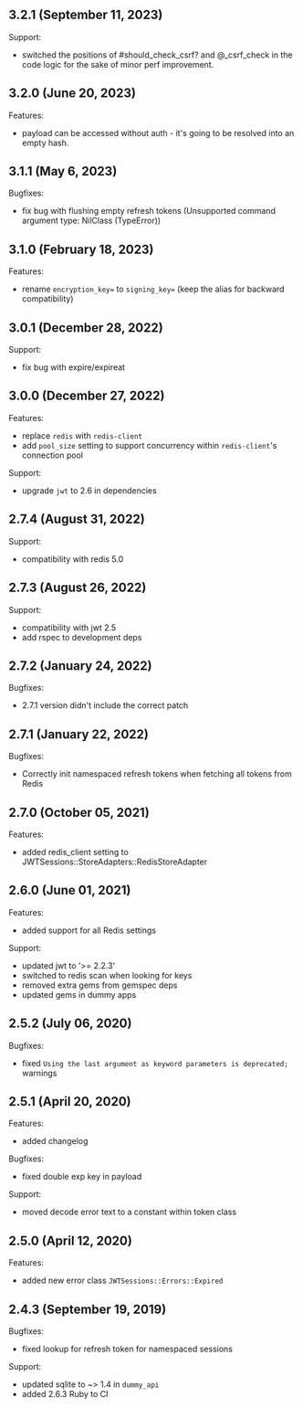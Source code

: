 ## 3.2.1 (September 11, 2023)

Support:

 - switched the positions of #should_check_csrf? and @_csrf_check in the code logic for the sake of minor perf improvement.

## 3.2.0 (June 20, 2023)

Features:

 - payload can be accessed without auth - it's going to be resolved into an empty hash.

## 3.1.1 (May 6, 2023)

Bugfixes:

- fix bug with flushing empty refresh tokens (Unsupported command argument type: NilClass (TypeError))

## 3.1.0 (February 18, 2023)

Features:

- rename `encryption_key=` to `signing_key=` (keep the alias for backward compatibility)

## 3.0.1 (December 28, 2022)

Support:

- fix bug with expire/expireat

## 3.0.0 (December 27, 2022)

Features:

- replace `redis` with `redis-client`
- add `pool_size` setting to support concurrency within `redis-client`'s connection pool

Support:

- upgrade `jwt` to 2.6 in dependencies

## 2.7.4 (August 31, 2022)

Support:

- compatibility with redis 5.0

## 2.7.3 (August 26, 2022)

Support:

- compatibility with jwt 2.5
- add rspec to development deps

## 2.7.2 (January 24, 2022)

Bugfixes:

- 2.7.1 version didn't include the correct patch

## 2.7.1 (January 22, 2022)

Bugfixes:

- Correctly init namespaced refresh tokens when fetching all tokens from Redis

## 2.7.0 (October 05, 2021)

Features:

- added redis_client setting to JWTSessions::StoreAdapters::RedisStoreAdapter

## 2.6.0 (June 01, 2021)

Features:

- added support for all Redis settings

Support:

- updated jwt to '>= 2.2.3'
- switched to redis scan when looking for keys
- removed extra gems from gemspec deps
- updated gems in dummy apps

## 2.5.2 (July 06, 2020)

Bugfixes:

- fixed `Using the last argument as keyword parameters is deprecated;` warnings

## 2.5.1 (April 20, 2020)

Features:

- added changelog

Bugfixes:

- fixed double exp key in payload

Support:

- moved decode error text to a constant within token class

## 2.5.0 (April 12, 2020)

Features:

- added new error class `JWTSessions::Errors::Expired`

## 2.4.3 (September 19, 2019)

Bugfixes:

- fixed lookup for refresh token for namespaced sessions

Support:

- updated sqlite to ~> 1.4 in `dummy_api`
- added 2.6.3 Ruby to CI

